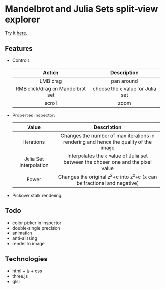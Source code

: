 # Mandelbrot and Julia Sets split-view explorer

Try it [here](https://gre-v-el.github.io/Mandelbrot-and-Julia-sets-viewer/).

## Features
* Controls:  

    |              Action              |            Description             |
    | :------------------------------: | :--------------------------------: |
    |             LMB drag             |             pan around             |
    | RMB click/drag on Mandelbrot set | choose the `c` value for Julia set |
    |              scroll              |                zoom                |

* Properties inspector:
  
    |          Value          |                                         Description                                          |
    | :---------------------: | :------------------------------------------------------------------------------------------: |
    |       Iterations        |     Changes the number of max iterations in rendering and hence the quality of the image     |
    | Julia Set Interpolation |      Interpolates the `c` value of Julia set between the chosen one and the pixel value      |
    |          Power          | Changes the original z<sup>2</sup>+c into z<sup>x</sup>+c (x can be fractional and negative) |

* Pickover stalk rendering.


## Todo
* color picker in inspector
* double-single precision
* animation
* anti-aliasing
* render to image


## Technologies
* html + js + css
* three.js
* glsl